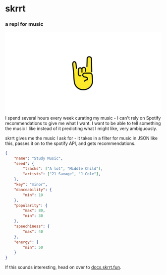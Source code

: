 # skrrt
### a repl for music
![logo](public/meta.png)
I spend several hours every week curating my music - I can't rely on Spotify recommendations to give me what I want. I want to be able to tell something the music I like instead of it predicting what I might like, very ambiguously.

skrrt gives me the music I ask for - it takes in a filter for music in JSON like this, passes it on to the spotify API, and gets recommendations.
```json
{
    "name": "Study Music",
    "seed": {
        "tracks": ["A lot", "Middle Child"],
        "artists": ["21 Savage", "J Cole"],
    },
    "key": "minor",
    "danceability": {
        "min": 10
    },
    "popularity": {
        "max": 80,
        "min": 30
    },
    "speechiness": {
        "max": 40
    },
    "energy": {
        "min": 50
    }
}
```

If this sounds interesting, head on over to [docs.skrrt.fun](https://docs.skrrt.fun).